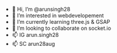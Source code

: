 - 👋 Hi, I’m @arunsingh28
- 👀 I’m interested in webdevelopement
- 🌱 I’m currently learning three.js & GSAP
- 💞️ I’m looking to collaborate on socket.io
- 📫 IG arun.singh28
- 📫 SC arun28aug

<!--- arunsingh28/arunsingh28 is a ✨ special ✨ repository because its `README.md` (this file) appears on your GitHub profile.
You can click the Preview link to take a look at your changes. --->
